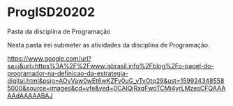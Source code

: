 # ProgISD20202
Pasta da disciplina de Programação

Nesta pasta irei submeter as atividades da disciplina de Programação.

https://www.google.com/url?sa=i&url=https%3A%2F%2Fwww.isbrasil.info%2Fblog%2Fo-papel-do-programador-na-definicao-da-estrategia-digital.html&psig=AOvVaw0wEt6wKZFv0uG_vTvOtq29&ust=1599243485585000&source=images&cd=vfe&ved=0CAIQjRxqFwoTCMi4yrLMzesCFQAAAAAdAAAAABAJ
